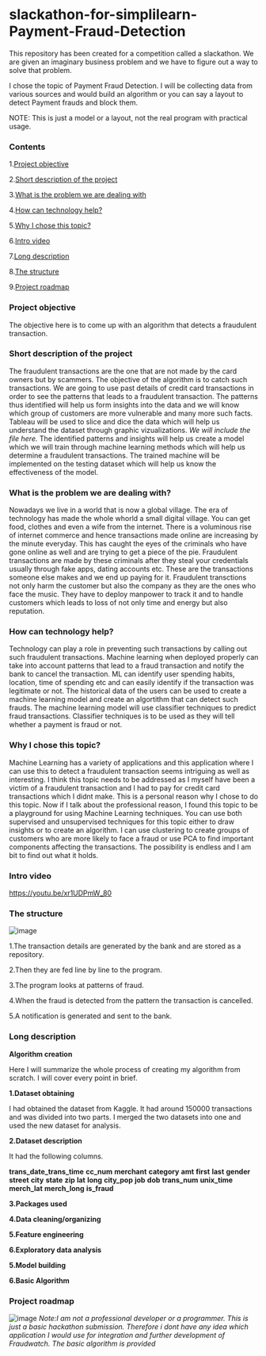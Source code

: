 # slackathon-for-simplilearn-Payment-Fraud-Detection
This repository has been created for a competition called a slackathon. We are given an imaginary business problem and we have to figure out a way to solve that problem.

I chose the topic of Payment Fraud Detection. I will be collecting data from various sources and would build an algorithm or you can say a layout to detect Payment frauds and block them. 

NOTE: This is just a model or a layout, not the real program with practical usage.

### **Contents**

1.[Project objective](#project-objective)

2.[Short description of the project](#short-description-of-the-project)

3.[What is the problem we are dealing with](#what-is-the-problem-we-are-dealing-with)

4.[How can technology help?](#how-can-technology-help)

5.[Why I chose this topic?](#why-I-chose-this-topic)

6.[Intro video](#intro-video)

7.[Long description](#long-description)

8.[The structure](#the-structure)

9.[Project roadmap](#project-roadmap)


### **Project objective**

The objective here is to come up with an algorithm that detects a fraudulent transaction.

### **Short description of the project**
The fraudulent transactions are the one that are not made by the card owners but by scammers. The objective of the algorithm is to catch such transactions.
We are going to use past details of credit card transactions in order to see the patterns that leads to a fraudulent transaction. The patterns thus identified will help us form insights into the data and we will know which group of customers are more vulnerable and many more such facts. Tableau will be used to slice and dice the data which will help us understand the dataset through graphic vizualizations. 
*We will include the file here.*
The identified patterns and insights will help us create a model which we will train through machine learning methods which will help us determine a fraudulent transactions. The trained machine will be implemented on the testing dataset which will help us know the effectiveness of the model.

### **What is the problem we are dealing with?**

Nowadays we live in a world that is now a global village. The era of technology has made the whole whorld a small digital village. You can get food, clothes and even a wife from the internet. There is a voluminous rise of internet commerce and hence transactions made online are increasing by the minute everyday. This has caught the eyes of the criminals who have gone online as well and are trying to get a piece of the pie. 
Fraudulent transactions are made by these criminals after they steal your credentials usually through fake apps, dating accounts etc. These are the transactions someone else makes and we end up paying for it. 
Fraudulent transctions not only harm the customer but also the company as they are the ones who face the music. They have to deploy manpower to track it and to handle customers which leads to loss of not only time and energy but also reputation. 

### **How can technology help?**

Technology can play a role in preventing such transactions by calling out such fraudulent transactions. Machine learning when deployed properly can take into account patterns that lead to a fraud transaction and notify the bank to cancel the transaction. ML can identify user spending habits, location, time of spending etc and can easily identify if the transaction was legitimate or not. 
The historical data of the users can be used to create a machine learning model and create an algortithm that can detect such frauds. The machine learning model will use classifier techniques to predict fraud transactions. Classifier techniques is to be used as they will tell whether a payment is fraud or not. 


### **Why I chose this topic?**

Machine Learning has a variety of applications and this application where I can use this to detect a fraudulent transaction seems intriguing as well as interesting. 
I think this topic needs to be addressed as I myself have been a victim of a fraudulent transaction and I had to pay for credit card transactions which I didnt make. This is a personal reason why I chose to do this topic. Now if I talk about the professional reason, I found this topic to be a playground for using Machine Learning techniques. You can use both supervised and unsupervised techniques for this topic either to draw insights or to create an algorithm. I can use clustering to create groups of customers who are more likely to face a fraud or use PCA to find important components affecting the transactions. The possibility is endless and I am bit to find out what it holds.

### **Intro video** 
https://youtu.be/xr1UDPmW_80


### **The structure**
![image](https://user-images.githubusercontent.com/70942004/198704004-26d29f21-6eae-43e0-8951-dde1a0f5b1ec.png)

1.The transaction details are generated by the bank and are stored as a repository.

2.Then they are fed line by line to the program.

3.The program looks at patterns of fraud.

4.When the fraud is detected from the pattern the transaction is cancelled.

5.A notification is generated and sent to the bank. 



### **Long description**

**Algorithm creation**

Here I will summarize the whole process of creating my algorithm from scratch. I will cover every point in brief. 

**1.Dataset obtaining**

I had obtained the dataset from Kaggle. It had around 150000 transactions and was divided into two parts. I merged the two datasets into one and used the new dataset for analysis.

**2.Dataset description**

It had the following columns.

**trans_date_trans_time**
**cc_num**
**merchant**
**category**
**amt**
**first**
**last**
**gender**
**street**
**city**
**state**
**zip**
**lat**
**long**
**city_pop**
**job**
**dob**
**trans_num**
**unix_time**
**merch_lat**
**merch_long**
**is_fraud**



**3.Packages used**


**4.Data cleaning/organizing**

**5.Feature engineering** 

**6.Exploratory data analysis** 

**5.Model building**

**6.Basic Algorithm**




### **Project roadmap**
![image](https://user-images.githubusercontent.com/70942004/198540840-f37aa793-a17e-45d9-8a0c-19187aebb978.png)
*Note:I am not a professional developer or a programmer. This is just a basic hackathon submission. Therefore i dont have any idea which application I would use for integration and further development of Fraudwatch. The basic algorithm is provided*  





